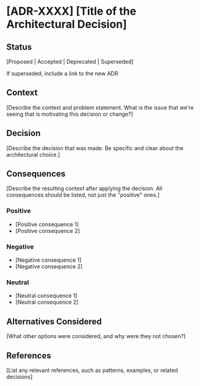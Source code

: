 # [ADR-XXXX] [Title of the Architectural Decision]

## Status

[Proposed | Accepted | Deprecated | Superseded]

If superseded, include a link to the new ADR

## Context

[Describe the context and problem statement. What is the issue that we're seeing that is motivating this decision or change?]

## Decision

[Describe the decision that was made. Be specific and clear about the architectural choice.]

## Consequences

[Describe the resulting context after applying the decision. All consequences should be listed, not just the "positive" ones.]

### Positive

- [Positive consequence 1]
- [Positive consequence 2]

### Negative

- [Negative consequence 1]
- [Negative consequence 2]

### Neutral

- [Neutral consequence 1]
- [Neutral consequence 2]

## Alternatives Considered

[What other options were considered, and why were they not chosen?]

## References

[List any relevant references, such as patterns, examples, or related decisions]
